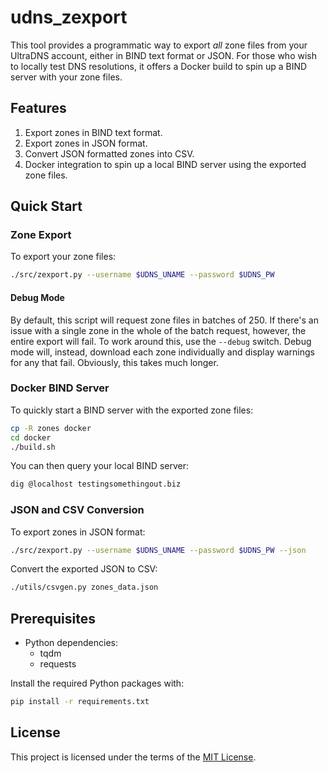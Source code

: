 # udns_zexport

This tool provides a programmatic way to export _all_ zone files from your UltraDNS account, either in BIND text format or JSON. For those who wish to locally test DNS resolutions, it offers a Docker build to spin up a BIND server with your zone files.

## Features

1. Export zones in BIND text format.
2. Export zones in JSON format.
3. Convert JSON formatted zones into CSV.
4. Docker integration to spin up a local BIND server using the exported zone files.

## Quick Start

### Zone Export

To export your zone files:

```bash
./src/zexport.py --username $UDNS_UNAME --password $UDNS_PW
```

#### Debug Mode

By default, this script will request zone files in batches of 250. If there's an issue with a single zone in the whole of the batch request, however, the entire export will fail. To work around this, use the `--debug` switch. Debug mode will, instead, download each zone individually and display warnings for any that fail. Obviously, this takes much longer.

### Docker BIND Server

To quickly start a BIND server with the exported zone files:

```bash
cp -R zones docker
cd docker
./build.sh
```

You can then query your local BIND server:

```bash
dig @localhost testingsomethingout.biz
```

### JSON and CSV Conversion

To export zones in JSON format:

```bash
./src/zexport.py --username $UDNS_UNAME --password $UDNS_PW --json
```

Convert the exported JSON to CSV:

```bash
./utils/csvgen.py zones_data.json
```

## Prerequisites

- Python dependencies: 
    * tqdm
    * requests

Install the required Python packages with:

```bash
pip install -r requirements.txt
```

## License

This project is licensed under the terms of the [MIT License](LICENSE.md).
